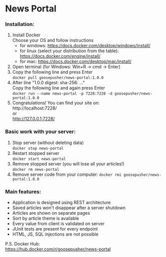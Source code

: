 # News Portal

### Installation:

1) Install Docker\
   Choose your OS and follow instructions
    - for windows:
   https://docs.docker.com/desktop/windows/install/
    - for linux (select your distribution from the table):
   https://docs.docker.com/engine/install/
    - for mac: 
   https://docs.docker.com/desktop/mac/install/
2) Open terminal (for Windows: Win+R -> cmd -> Enter)
3) Copy the following line and press Enter\
`docker pull goosepusher/news-portal:1.0.0`
4) After line "1.0.0 digest: sha-256: ..."\
Copy the following line and again press Enter \
`docker run --name news-portal -p 7228:7228 -d goosepusher/news-portal:1.0.0`
5) Congratulations! You can find your site on:\
http://localhost:7228/ \
or\
http://127.0.0.1:7228/

### Basic work with your server:
1) Stop server (without deleting data)\
`docker stop news-portal`
2) Restart stopped server\
`docker start news-portal`
3) Remove stopped server (you will lose all your articles!)\
`docker rm news-portal`
4) Remove server code from your computer:
`docker rmi goosepusher/news-portal:1.0.0`

### Main features:
 + Application is designed using REST architecture
 + Saved articles won't disappear after a server shutdown 
 + Articles are shown on separate pages
 + Sort by article theme is available
 + Every value from client is validated on server
 + JUnit tests are present for every endpoint
 + HTML, JS, SQL injections are not possible

P.S. Docker Hub:\
https://hub.docker.com/r/goosepusher/news-portal
